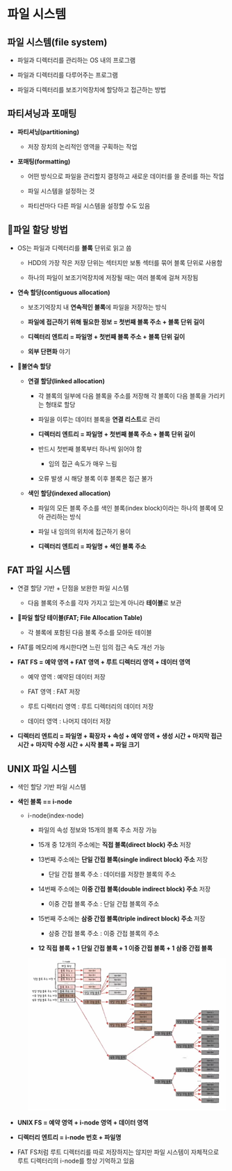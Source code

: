 # 파일 시스템

## 파일 시스템(file system)

- 파일과 디렉터리를 관리하는 OS 내의 프로그램

- 파일과 디렉터리를 다루어주는 프로그램

- 파일과 디렉터리를 보조기억장치에 할당하고 접근하는 방법

## 파티셔닝과 포매팅

- **파티셔닝(partitioning)**
  
  - 저장 장치의 논리적인 영역을 구획하는 작업

- **포매팅(formatting)**
  
  - 어떤 방식으로 파일을 관리할지 결정하고 새로운 데이터를 쓸 준비를 하는 작업
  
  - 파일 시스템을 설정하는 것
  
  - 파티션마다 다른 파일 시스템을 설정할 수도 있음

## 파일 할당 방법

- OS는 파일과 디렉터리를 **블록** 단위로 읽고 씀
  
  - HDD의 가장 작은 저장 단위는 섹터지만 보통 섹터를 묶어 블록 단위로 사용함
  
  - 하나의 파일이 보조기억장치에 저장될 때는 여러 블록에 걸쳐 저장됨

- **연속 할당(contiguous allocation)**
  
  - 보조기억장치 내 **연속적인 블록**에 파일을 저장하는 방식
  
  - **파일에 접근하기 위해 필요한 정보 = 첫번째 블록 주소 + 블록 단위 길이**
  
  - **디렉터리 엔트리 = 파일명 + 첫번째 블록 주소 + 블록 단위 길이**
  
  - **외부 단편화** 야기

- **불연속 할당**
  
  - **연결 할당(linked allocation)**
    
    - 각 블록의 일부에 다음 블록을 주소를 저장해 각 블록이 다음 블록을 가리키는 형태로 할당
    
    - 파일을 이루는 데이터 블록을 **연결 리스트**로 관리
    
    - **디렉터리 엔트리 = 파일명 + 첫번째 블록 주소 + 블록 단위 길이**
    
    - 반드시 첫번째 블록부터 하나씩 읽어야 함
      
      - 임의 접근 속도가 매우 느림
    
    - 오류 발생 시 해당 블록 이후 블록은 접근 불가
  
  - **색인 할당(indexed allocation)**
    
    - 파일의 모든 블록 주소를 색인 블록(index block)이라는 하나의 블록에 모아 관리하는 방식
    
    - 파일 내 임의의 위치에 접근하기 용이
    
    - **디렉터리 엔트리 = 파일명 + 색인 블록 주소**

## FAT 파일 시스템

- 연결 할당 기반 + 단점을 보완한 파일 시스템
  
  - 다음 블록의 주소를 각자 가지고 있는게 아니라 **테이블**로 보관

- **파일 할당 테이블(FAT; File Allocation Table)**
  
  - 각 블록에 포함된 다음 블록 주소를 모아둔 테이블

- FAT를 메모리에 캐시한다면 느린 임의 접근 속도 개선 가능

- **FAT FS = 예약 영역 + FAT 영역 + 루트 디렉터리 영역 + 데이터 영역**
  
  - 예약 영역 : 예약된 데이터 저장
  
  - FAT 영역 : FAT 저장
  
  - 루트 디렉터리 영역 : 루트 디렉터리의 데이터 저장
  
  - 데이터 영역 : 나머지 데이터 저장

- **디렉터리 엔트리 = 파일명 + 확장자 + 속성 + 예약 영역 + 생성 시간 + 마지막 접근 시간 + 마지막 수정 시간 + 시작 블록 + 파일 크기**

## UNIX 파일 시스템

- 색인 할당 기반 파일 시스템

- **색인 블록 == i-node**
  
  - i-node(index-node)
    
    - 파일의 속성 정보와 15개의 블록 주소 저장 가능
    
    - 15개 중 12개의 주소에는 **직접 블록(direct block) 주소** 저장
    
    - 13번째 주소에는 **단일 간접 블록(single indirect block) 주소** 저장
      
      - 단일 간접 블록 주소 : 데이터를 저장한 블록의 주소
    
    - 14번째 주소에는 **이중 간접 블록(double indirect block) 주소** 저장
      
      - 이중 간접 블록 주소 : 단일 간접 블록의 주소
    
    - 15번째 주소에는 **삼중 간접 블록(triple indirect block) 주소** 저장
      
      - 삼중 간접 블록 주소 : 이중 간접 블록의 주소
    
    - **12 직접 블록 + 1 단일 간접 블록 + 1 이중 간접 블록 + 1 삼중 간접 블록**
    
    ![unix-file-system](./image/unix-file-system.png)

- **UNIX FS = 예약 영역 + i-node 영역 + 데이터 영역**

- **디렉터리 엔트리 = i-node 번호 + 파일명**

- FAT FS처럼 루트 디렉터리를 따로 저장하지는 않지만 파일 시스템이 자체적으로 루트 디렉터리의 i-node를 항상 기억하고 있음


